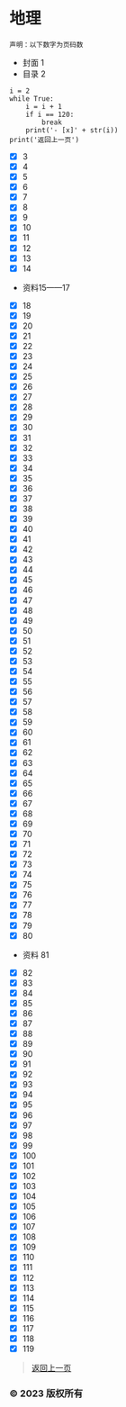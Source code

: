 # 地理

    声明：以下数字为页码数

- 封面 1
- 目录 2

>

    i = 2
    while True:
        i = i + 1
        if i == 120:
            break
        print('- [x]' + str(i))
    print('返回上一页')


- [x] 3
- [x] 4
- [x] 5
- [x] 6
- [x] 7
- [x] 8
- [x] 9
- [x] 10
- [x] 11
- [x] 12
- [x] 13
- [x] 14
- 资料15——17
- [x] 18
- [x] 19
- [x] 20
- [x] 21
- [x] 22
- [x] 23
- [x] 24
- [x] 25
- [x] 26
- [x] 27
- [x] 28
- [x] 29
- [x] 30
- [x] 31
- [x] 32
- [x] 33
- [x] 34
- [x] 35
- [x] 36
- [x] 37
- [x] 38
- [x] 39
- [x] 40
- [x] 41
- [x] 42
- [x] 43
- [x] 44
- [x] 45
- [x] 46
- [x] 47
- [x] 48
- [x] 49
- [x] 50
- [x] 51
- [x] 52
- [x] 53
- [x] 54
- [x] 55
- [x] 56
- [x] 57
- [x] 58
- [x] 59
- [x] 60
- [x] 61
- [x] 62
- [x] 63
- [x] 64
- [x] 65
- [x] 66
- [x] 67
- [x] 68
- [x] 69
- [x] 70
- [x] 71
- [x] 72
- [x] 73
- [x] 74
- [x] 75
- [x] 76
- [x] 77
- [x] 78
- [x] 79
- [x] 80
- 资料 81
- [x] 82
- [x] 83
- [x] 84
- [x] 85
- [x] 86
- [x] 87
- [x] 88
- [x] 89
- [x] 90
- [x] 91
- [x] 92
- [x] 93
- [x] 94
- [x] 95
- [x] 96
- [x] 97
- [x] 98
- [x] 99
- [x] 100
- [x] 101
- [x] 102
- [x] 103
- [x] 104
- [x] 105
- [x] 106
- [x] 107
- [x] 108
- [x] 109
- [x] 110
- [x] 111
- [x] 112
- [x] 113
- [x] 114
- [x] 115
- [x] 116
- [x] 117
- [x] 118
- [x] 119
>[返回上一页](https://zhs141.github.io/homework/eight_han/index.html)

### © 2023 版权所有
